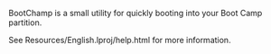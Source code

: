 BootChamp is a small utility for quickly booting into your Boot Camp partition.

See Resources/English.lproj/help.html for more information.
